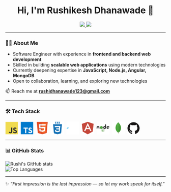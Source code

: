 <h1 align="center">Hi, I'm Rushikesh Dhanawade 👋</h1>

<p align="center">
  <a href="https://www.linkedin.com/in/rushikesh-dhanawade/">
    <img src="https://img.shields.io/badge/LinkedIn-blue?style=for-the-badge&logo=linkedin&logoColor=white"/>
  </a>
  <a href="https://github.com/Therushi">
    <img src="https://img.shields.io/badge/GitHub-gray?style=for-the-badge&logo=github&logoColor=white"/>
  </a>
</p>

---

### 👨‍💻 About Me
- Software Engineer with experience in **frontend and backend web development**  
- Skilled in building **scalable web applications** using modern technologies  
- Currently deepening expertise in **JavaScript, Node.js, Angular, MongoDB**  
- Open to collaboration, learning, and exploring new technologies  

📫 Reach me at **rushidhanawade123@gmail.com**

---

### 🛠️ Tech Stack

<div>
  <img src="https://github.com/devicons/devicon/blob/master/icons/javascript/javascript-original.svg" title="JavaScript" alt="JavaScript" width="40" height="40"/>&nbsp;
  <img src="https://github.com/devicons/devicon/blob/master/icons/typescript/typescript-original.svg" title="TypeScript" alt="TypeScript" width="40" height="40"/>&nbsp;
  <img src="https://github.com/devicons/devicon/blob/master/icons/html5/html5-original.svg" title="HTML5" alt="HTML5" width="40" height="40"/>&nbsp;
  <img src="https://github.com/devicons/devicon/blob/master/icons/css3/css3-plain-wordmark.svg" title="CSS3" alt="CSS3" width="40" height="40"/>&nbsp;
  <img src="https://github.com/devicons/devicon/blob/master/icons/tailwindcss/tailwindcss-original-wordmark.svg" title="Tailwind CSS" alt="Tailwind CSS" width="40" height="40"/>&nbsp;
  <img src="https://github.com/devicons/devicon/blob/master/icons/angularjs/angularjs-plain.svg" title="Angular" alt="Angular" width="40" height="40"/>&nbsp;
  <img src="https://github.com/devicons/devicon/blob/master/icons/nodejs/nodejs-original-wordmark.svg" title="Node.js" alt="Node.js" width="40" height="40"/>&nbsp;
  <img src="https://github.com/devicons/devicon/blob/master/icons/mongodb/mongodb-original.svg" title="MongoDB" alt="MongoDB" width="40" height="40"/>&nbsp;
  <img src="https://github.com/devicons/devicon/blob/master/icons/github/github-original.svg" title="GitHub" alt="GitHub" width="40" height="40"/>&nbsp;
</div>

---

### 📊 GitHub Stats
![Rushi's GitHub stats](https://github-readme-stats.vercel.app/api?username=Therushi&show_icons=true&hide_border=true&theme=default)  
![Top Languages](https://github-readme-stats.vercel.app/api/top-langs/?username=Therushi&layout=compact&theme=default)

---

✨ _“First impression is the last impression — so let my work speak for itself.”_
